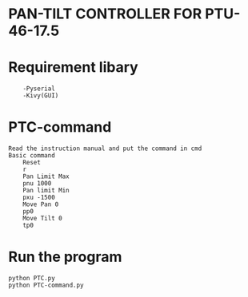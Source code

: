 #	PAN-TILT CONTROLLER FOR PTU-46-17.5
#	Requirement libary
		-Pyserial
		-Kivy(GUI)
#	PTC-command
	Read the instruction manual and put the command in cmd
	Basic command 
		Reset
		r
		Pan Limit Max
		pnu 1000
		Pan limit Min
		pxu -1500
		Move Pan 0
		pp0 
		Move Tilt 0 
		tp0

#	Run the program 
	python PTC.py
	python PTC-command.py
